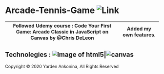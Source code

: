 # Arcade-Tennis-Game ![Link](https://guides.github.com/features/mastering-markdown/)
Followed Udemy course : Code Your First Game: Arcade Classic in JavaScript on Canvas by @Chris DeLeon|Added my own features.
-----------------------------------------------------------------------------------------------------|----------------------
Technolegies : 
![Image of html5](https://i.udemycdn.com/course/750x422/1344866_5c41.jpg)|![canvas](https://i0.wp.com/storage.googleapis.com/blog-images-backup/1*sQuSbqYHW-38cJXo3RsvWA.png?ssl=1)
-----------------------------------------------------------------------------------------------------------------------
Copyright © 2020 Yarden Ankonina, All Rights Reserved
